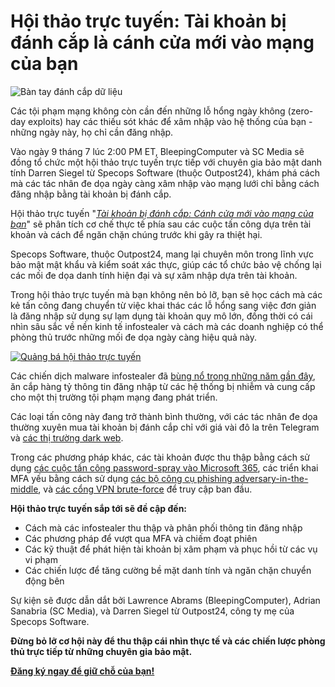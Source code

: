 # Hội thảo trực tuyến: Tài khoản bị đánh cắp là cánh cửa mới vào mạng của bạn

![Bàn tay đánh cắp dữ liệu](https://www.bleepstatic.com/content/hl-images/2024/06/18/hand.jpg)

Các tội phạm mạng không còn cần đến những lỗ hổng ngày không (zero-day exploits) hay các thiếu sót khác để xâm nhập vào hệ thống của bạn - những ngày này, họ chỉ cần đăng nhập.

Vào ngày 9 tháng 7 lúc 2:00 PM ET, BleepingComputer và SC Media sẽ đồng tổ chức một hội thảo trực tuyến trực tiếp với chuyên gia bảo mật danh tính Darren Siegel từ Specops Software (thuộc Outpost24), khám phá cách mà các tác nhân đe dọa ngày càng xâm nhập vào mạng lưới chỉ bằng cách đăng nhập bằng tài khoản bị đánh cắp.

Hội thảo trực tuyến "_[Tài khoản bị đánh cắp: Cánh cửa mới vào mạng của bạn](https://www.scworld.com/cybercast/stolen-credentials-the-new-front-door-to-your-network?utm%5Fsource=partner-campaign&utm%5Fmedium=bc%5Farticle&utm%5Fcampaign=sc-cybercast-bleepingcomputer-2025-july)_" sẽ phân tích cơ chế thực tế phía sau các cuộc tấn công dựa trên tài khoản và cách để ngăn chặn chúng trước khi gây ra thiệt hại.

Specops Software, thuộc Outpost24, mang lại chuyên môn trong lĩnh vực bảo mật mật khẩu và kiểm soát xác thực, giúp các tổ chức bảo vệ chống lại các mối đe dọa danh tính hiện đại và sự xâm nhập dựa trên tài khoản.

Trong hội thảo trực tuyến mà bạn không nên bỏ lỡ, bạn sẽ học cách mà các kẻ tấn công đang chuyển từ việc khai thác các lỗ hổng sang việc đơn giản là đăng nhập sử dụng sự lạm dụng tài khoản quy mô lớn, đồng thời có cái nhìn sâu sắc về nền kinh tế infostealer và cách mà các doanh nghiệp có thể phòng thủ trước những mối đe dọa ngày càng hiệu quả này.​

[![Quảng bá hội thảo trực tuyến](https://www.bleepstatic.com/images/news/security/w/webinars/stolen-credentials-are-the-new-front-door/Webcast-20250709-V02_1200x628.jpg)](https://www.scworld.com/cybercast/stolen-credentials-the-new-front-door-to-your-network?utm%5Fsource=partner-campaign&utm%5Fmedium=bc%5Farticle&utm%5Fcampaign=sc-cybercast-bleepingcomputer-2025-july)

Các chiến dịch malware infostealer đã [bùng nổ trong những năm gần đây](https://www.bleepingcomputer.com/tag/info-stealer/), ăn cắp hàng tỷ thông tin đăng nhập từ các hệ thống bị nhiễm và cung cấp cho một thị trường tội phạm mạng đang phát triển.

Các loại tấn công này đang trở thành bình thường, với các tác nhân đe dọa thường xuyên mua tài khoản bị đánh cắp chỉ với giá vài đô la trên Telegram và [các thị trường dark web](https://www.bleepingcomputer.com/news/security/russian-market-emerges-as-a-go-to-shop-for-stolen-credentials/).

Trong các phương pháp khác, các tài khoản được thu thập bằng cách sử dụng [các cuộc tấn công password-spray vào Microsoft 365](https://www.bleepingcomputer.com/news/security/botnet-targets-basic-auth-in-microsoft-365-password-spray-attacks/), các triển khai MFA yếu bằng cách sử dụng [các bộ công cụ phishing adversary-in-the-middle](https://www.bleepingcomputer.com/news/security/new-rockstar-2fa-phishing-service-targets-microsoft-365-accounts/), và [các cổng VPN brute-force](https://www.bleepingcomputer.com/news/security/black-basta-ransomware-creates-automated-tool-to-brute-force-vpns/) để truy cập ban đầu.

**Hội thảo trực tuyến sắp tới sẽ đề cập đến:**

* Cách mà các infostealer thu thập và phân phối thông tin đăng nhập
* Các phương pháp để vượt qua MFA và chiếm đoạt phiên
* Các kỹ thuật để phát hiện tài khoản bị xâm phạm và phục hồi từ các vụ vi phạm
* Các chiến lược để tăng cường bề mặt danh tính và ngăn chặn chuyển động bên

Sự kiện sẽ được dẫn dắt bởi Lawrence Abrams (BleepingComputer), Adrian Sanabria (SC Media), và Darren Siegel từ Outpost24, công ty mẹ của Specops Software.

**Đừng bỏ lỡ cơ hội này để thu thập cái nhìn thực tế và các chiến lược phòng thủ trực tiếp từ những chuyên gia bảo mật.**

**[Đăng ký ngay để giữ chỗ của bạn!](https://www.scworld.com/cybercast/stolen-credentials-the-new-front-door-to-your-network?utm%5Fsource=partner-campaign&utm%5Fmedium=bc%5Farticle&utm%5Fcampaign=sc-cybercast-bleepingcomputer-2025-july)**